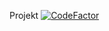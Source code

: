 Projekt
[![CodeFactor](https://www.codefactor.io/repository/github/chiakuma/inventorymanagementsystem/badge/master)](https://www.codefactor.io/repository/github/chiakuma/inventorymanagementsystem/overview/master)

